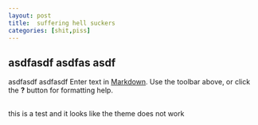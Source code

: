 ```yaml
---
layout: post
title:  suffering hell suckers
categories: [shit,piss]
---
```



## asdfasdf asdfas asdf
asdfasdf asdfasdf 
Enter text in [Markdown](http://daringfireball.net/projects/markdown/). Use the toolbar above, or click the **?** button for formatting help.
##

this is a test and it looks like the theme does not work
